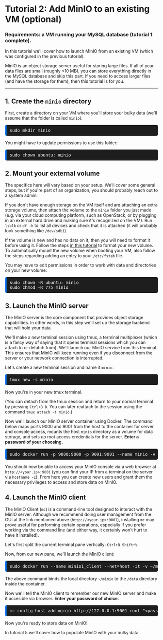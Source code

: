 # Tutorial 2: Add MinIO to an existing VM (optional)

### **Requirements:** a VM running your MySQL database (tutorial 1 complete).

In this tutorial we'll cover how to launch MinIO from an existing VM (which was configured in the previous tutorial). 

MinIO is an object storage server useful for storing large files. If all of your data files are small (roughly <10 MB), you can store everything directly in the MySQL database and skip this part. If you need to access larger files (and have the storage for them), then this tutorial is for you.

-----------------------

## 1. Create the `minio` directory

First, create a directory on your VM where you'll store your bulky data (we'll assume that the folder is called `minio`). 

<pre style="background-color: #1E1E1E; color: white; padding: 10px; border-radius: 5px; border-left: 5px solid #007bff;">
sudo mkdir minio
</pre>

You might have to update permissions to use this folder:

<pre style="background-color: #1E1E1E; color: white; padding: 10px; border-radius: 5px; border-left: 5px solid #007bff;">
sudo chown ubuntu: minio
</pre>

## 2. Mount your external volume

The specifics here will vary based on your setup. We'll cover some general steps, but if you're part of an organization, you should probably reach out to a system admin.

If you don't have enough storage on the VM itself and are attaching an extra storage volume, then attach the volume to the `minio` folder you just made (e.g. via your cloud computing platform, such as OpenStack, or by plugging in an external hard drive and making sure it's recognized on the VM). Run `lsblk` or `df -h` to list all devices and check that it is attached (it will probably look something like `/dev/sdb1`). 

If the volume is new and has no data on it, then you will need to format it before using it. Follow the steps [in this tutorial](https://www.digitalocean.com/community/tutorials/how-to-partition-and-format-storage-devices-in-linux) to format your new volume. To automatically mount the new volume when booting your VM, also follow the steps regarding adding an entry to your `/etc/fstab` file. 

You may have to edit permissions in order to work with data and directories on your new volume:

<pre style="background-color: #1E1E1E; color: white; padding: 10px; border-radius: 5px; border-left: 5px solid #007bff;">
sudo chown -R ubuntu: minio
sudo chmod -R 775 minio
</pre>

## 3. Launch the MinIO server

The MinIO server is the core component that provides object storage capabilities. In other words, in this step we'll set up the storage backend that will hold your data.

We'll make a new terminal session using tmux, a terminal multiplexer (which is a fancy way of saying that it opens terminal sessions which you can attach to or detatch from). We'll launch our MinIO service from this terminal. This ensures that MinIO will keep running even if you disconnect from the server or your network connection is interrupted. 

Let's create a new terminal session and name it `minio`:

<pre style="background-color: #1E1E1E; color: white; padding: 10px; border-radius: 5px; border-left: 5px solid #007bff;">
tmux new -s minio
</pre>

Now you're in your new tmux terminal. 

(You can detach from the tmux session and return to your normal terminal by pressing `Ctrl+B D`. You can later reattach to the session using the command `tmux attach -t minio`.)

Now we'll launch our MinIO server container using Docker. The command below maps ports 9000 and 9001 from the host to the container for server and console access, mounts the host `minio` directory as a volume for data storage, and sets up root access credentials for the server. **Enter a password of your choosing.**

<pre style="background-color: #1E1E1E; color: white; padding: 10px; border-radius: 5px; border-left: 5px solid #007bff;">
sudo docker run -p 9000:9000 -p 9001:9001 --name minio -v ~/minio:/data -e "MINIO_ROOT_USER=root" -e "MINIO_ROOT_PASSWORD=&lt;password&gt;" quay.io/minio/minio:RELEASE.2021-10-23T03-28-24Z server /data -console-address ":9001"
</pre>

You should now be able to access your MinIO console via a web browser at `http://<your.ip>:9001` (you can find your IP from a terminal on the server via `hostname -I`). From here you can create new users and grant them the necessary privileges to access and store data on MinIO. 

## 4. Launch the MinIO client

The MinIO Client (`mc`) is a command-line tool designed to interact with the MinIO server. Although we recommend doing user management from the GUI at the link mentioned above (`http://<your.ip>:9001`), installing `mc` may prove useful for performing certain operations, especially if you prefer working via the command line (and either way, it certainly won't hurt to have it installed).

Let's first split the current terminal pane vertically: `Ctrl+B Shift+%`

Now, from our new pane, we'll launch the MinIO client:

<pre style="background-color: #1E1E1E; color: white; padding: 10px; border-radius: 5px; border-left: 5px solid #007bff;">
sudo docker run --name minio1_client --net=host -it -v ~/minio:/data --entrypoint=/bin/sh minio/mc
</pre>

The above command binds the local directory `~/minio` to the `/data` directory inside the container. 

Now we'll tell the MinIO client to remember our new MinIO server and make it accesible via browser. **Enter your password of choice.**  

<pre style="background-color: #1E1E1E; color: white; padding: 10px; border-radius: 5px; border-left: 5px solid #007bff;">
mc config host add minio http://127.0.0.1:9001 root "&lt;password&gt;"
</pre>

Now you're ready to store data on MinIO!

In tutorial 5 we'll cover how to populate MinIO with your bulky data.
